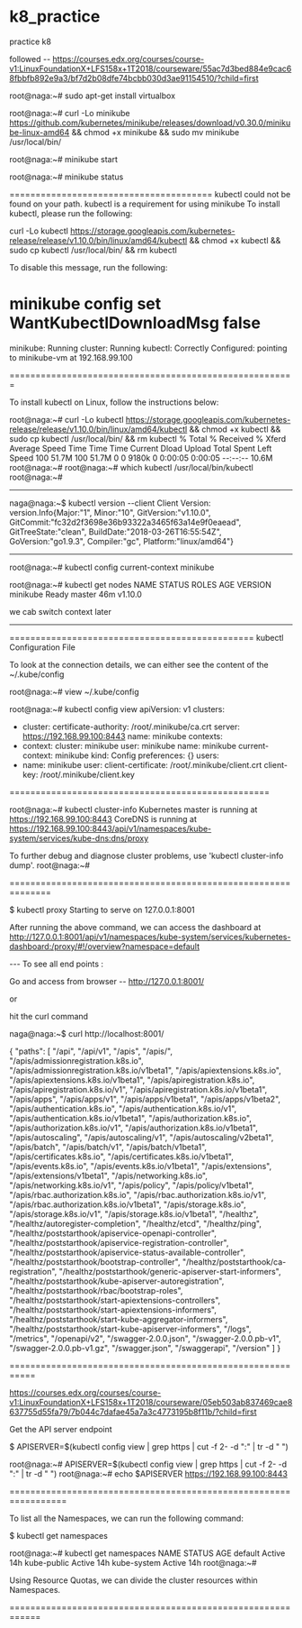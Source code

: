# k8_practice
practice k8 

followed --
https://courses.edx.org/courses/course-v1:LinuxFoundationX+LFS158x+1T2018/courseware/55ac7d3bed884e9cac68fbbfb892e9a3/bf7d2b08dfe74bcbb030d3ae91154510/?child=first


root@naga:~# sudo apt-get install virtualbox

root@naga:~# curl -Lo minikube https://github.com/kubernetes/minikube/releases/download/v0.30.0/minikube-linux-amd64 && chmod +x minikube && sudo mv minikube /usr/local/bin/

root@naga:~# minikube start

root@naga:~# minikube status


=======================================
kubectl could not be found on your path. kubectl is a requirement for using minikube
To install kubectl, please run the following:

curl -Lo kubectl https://storage.googleapis.com/kubernetes-release/release/v1.10.0/bin/linux/amd64/kubectl && chmod +x kubectl && sudo cp kubectl /usr/local/bin/ && rm kubectl

To disable this message, run the following:

minikube config set WantKubectlDownloadMsg false
========================================
minikube: Running
cluster: Running
kubectl: Correctly Configured: pointing to minikube-vm at 192.168.99.100


=======================================================

To install kubectl on Linux, follow the instructions below:

root@naga:~# curl -Lo kubectl https://storage.googleapis.com/kubernetes-release/release/v1.10.0/bin/linux/amd64/kubectl && chmod +x kubectl && sudo cp kubectl /usr/local/bin/ && rm kubectl
  % Total    % Received % Xferd  Average Speed   Time    Time     Time  Current
                                 Dload  Upload   Total   Spent    Left  Speed
100 51.7M  100 51.7M    0     0  9180k      0  0:00:05  0:00:05 --:--:-- 10.6M
root@naga:~# 
root@naga:~# which kubectl
/usr/local/bin/kubectl
root@naga:~# 


--------------

naga@naga:~$ kubectl version --client
Client Version: version.Info{Major:"1", Minor:"10", GitVersion:"v1.10.0", GitCommit:"fc32d2f3698e36b93322a3465f63a14e9f0eaead", GitTreeState:"clean", BuildDate:"2018-03-26T16:55:54Z", GoVersion:"go1.9.3", Compiler:"gc", Platform:"linux/amd64"}

--------------------


root@naga:~# kubectl config current-context
minikube


root@naga:~# kubectl get nodes
NAME       STATUS    ROLES     AGE       VERSION
minikube   Ready     master    46m       v1.10.0


we cab switch context later 



----------------------





===============================================
kubectl Configuration File

To look at the connection details, we can either see the content of the ~/.kube/config

root@naga:~# view ~/.kube/config


root@naga:~#  kubectl config view
apiVersion: v1
clusters:
- cluster:
    certificate-authority: /root/.minikube/ca.crt
    server: https://192.168.99.100:8443
  name: minikube
contexts:
- context:
    cluster: minikube
    user: minikube
  name: minikube
current-context: minikube
kind: Config
preferences: {}
users:
- name: minikube
  user:
    client-certificate: /root/.minikube/client.crt
    client-key: /root/.minikube/client.key


==================================================

root@naga:~# kubectl cluster-info
Kubernetes master is running at https://192.168.99.100:8443
CoreDNS is running at https://192.168.99.100:8443/api/v1/namespaces/kube-system/services/kube-dns:dns/proxy

To further debug and diagnose cluster problems, use 'kubectl cluster-info dump'.
root@naga:~# 

==============================================================

$ kubectl proxy
Starting to serve on 127.0.0.1:8001

After running the above command, we can access the dashboard at http://127.0.0.1:8001/api/v1/namespaces/kube-system/services/kubernetes-dashboard:/proxy/#!/overview?namespace=default


--- To see all end points :

Go and access from browser --   http://127.0.0.1:8001/

or

hit the curl command

naga@naga:~$ curl http://localhost:8001/


{
  "paths": [
    "/api",
    "/api/v1",
    "/apis",
    "/apis/",
    "/apis/admissionregistration.k8s.io",
    "/apis/admissionregistration.k8s.io/v1beta1",
    "/apis/apiextensions.k8s.io",
    "/apis/apiextensions.k8s.io/v1beta1",
    "/apis/apiregistration.k8s.io",
    "/apis/apiregistration.k8s.io/v1",
    "/apis/apiregistration.k8s.io/v1beta1",
    "/apis/apps",
    "/apis/apps/v1",
    "/apis/apps/v1beta1",
    "/apis/apps/v1beta2",
    "/apis/authentication.k8s.io",
    "/apis/authentication.k8s.io/v1",
    "/apis/authentication.k8s.io/v1beta1",
    "/apis/authorization.k8s.io",
    "/apis/authorization.k8s.io/v1",
    "/apis/authorization.k8s.io/v1beta1",
    "/apis/autoscaling",
    "/apis/autoscaling/v1",
    "/apis/autoscaling/v2beta1",
    "/apis/batch",
    "/apis/batch/v1",
    "/apis/batch/v1beta1",
    "/apis/certificates.k8s.io",
    "/apis/certificates.k8s.io/v1beta1",
    "/apis/events.k8s.io",
    "/apis/events.k8s.io/v1beta1",
    "/apis/extensions",
    "/apis/extensions/v1beta1",
    "/apis/networking.k8s.io",
    "/apis/networking.k8s.io/v1",
    "/apis/policy",
    "/apis/policy/v1beta1",
    "/apis/rbac.authorization.k8s.io",
    "/apis/rbac.authorization.k8s.io/v1",
    "/apis/rbac.authorization.k8s.io/v1beta1",
    "/apis/storage.k8s.io",
    "/apis/storage.k8s.io/v1",
    "/apis/storage.k8s.io/v1beta1",
    "/healthz",
    "/healthz/autoregister-completion",
    "/healthz/etcd",
    "/healthz/ping",
    "/healthz/poststarthook/apiservice-openapi-controller",
    "/healthz/poststarthook/apiservice-registration-controller",
    "/healthz/poststarthook/apiservice-status-available-controller",
    "/healthz/poststarthook/bootstrap-controller",
    "/healthz/poststarthook/ca-registration",
    "/healthz/poststarthook/generic-apiserver-start-informers",
    "/healthz/poststarthook/kube-apiserver-autoregistration",
    "/healthz/poststarthook/rbac/bootstrap-roles",
    "/healthz/poststarthook/start-apiextensions-controllers",
    "/healthz/poststarthook/start-apiextensions-informers",
    "/healthz/poststarthook/start-kube-aggregator-informers",
    "/healthz/poststarthook/start-kube-apiserver-informers",
    "/logs",
    "/metrics",
    "/openapi/v2",
    "/swagger-2.0.0.json",
    "/swagger-2.0.0.pb-v1",
    "/swagger-2.0.0.pb-v1.gz",
    "/swagger.json",
    "/swaggerapi",
    "/version"
  ]
}


===========================================================


https://courses.edx.org/courses/course-v1:LinuxFoundationX+LFS158x+1T2018/courseware/05eb503ab837469cae8637755d55fa79/7b044c7dafae45a7a3c4773195b8f11b/?child=first



Get the API server endpoint

$ APISERVER=$(kubectl config view | grep https | cut -f 2- -d ":" | tr -d " ")

root@naga:~# APISERVER=$(kubectl config view | grep https | cut -f 2- -d ":" | tr -d " ")
root@naga:~# echo $APISERVER
https://192.168.99.100:8443


=================================================================


To list all the Namespaces, we can run the following command:

$ kubectl get namespaces

root@naga:~# kubectl get namespaces
NAME          STATUS    AGE
default       Active    14h
kube-public   Active    14h
kube-system   Active    14h
root@naga:~# 

Using Resource Quotas, we can divide the cluster resources within Namespaces. 

============================================================



